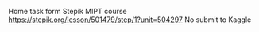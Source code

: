 Home task form Stepik MIPT course https://stepik.org/lesson/501479/step/1?unit=504297
No submit to Kaggle 

